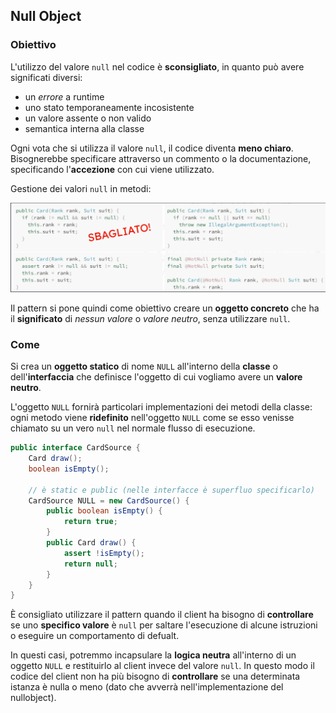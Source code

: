## Null Object

### Obiettivo

L'utilizzo del valore `null` nel codice è **sconsigliato**, in quanto può avere significati diversi:

- un _errore_ a runtime
- uno stato temporaneamente incosistente
- un valore assente o non valido
- semantica interna alla classe

Ogni vota che si utilizza il valore `null`, il codice diventa **meno chiaro**. Bisognerebbe specificare attraverso un commento o la documentazione, specificando l'**accezione** con cui viene utilizzato.

Gestione dei valori `null` in metodi:

![Controllo null](img/Null-1.png)

Il pattern si pone quindi come obiettivo creare un **oggetto concreto** che ha il **significato** di _nessun valore_ o _valore neutro_, senza utilizzare `null`.

### Come

Si crea un **oggetto statico** di nome `NULL` all'interno della **classe** o dell'**interfaccia** che definisce l'oggetto di cui vogliamo avere un **valore neutro**.

L'oggetto `NULL` fornirà particolari implementazioni dei metodi della classe: ogni metodo viene **ridefinito** nell'oggetto `NULL` come se esso venisse chiamato su un vero `null` nel normale flusso di esecuzione.

``` java
public interface CardSource {
	Card draw();
	boolean isEmpty();

	// è static e public (nelle interfacce è superfluo specificarlo)
	CardSource NULL = new CardSource() {
		public boolean isEmpty() {
			return true;
		}
		public Card draw() {
			assert !isEmpty();
			return null;
		}
	}
}
```

È consigliato utilizzare il pattern quando il client ha bisogno di **controllare** se uno **specifico valore** è `null` per saltare l'esecuzione di alcune istruzioni o eseguire un comportamento di defualt.

In questi casi, potremmo incapsulare la **logica neutra** all'interno di un oggetto `NULL` e restituirlo al client invece del valore `null`. In questo modo il codice del client non ha più bisogno di **controllare** se una determinata istanza è nulla o meno (dato che avverrà nell'implementazione del nullobject).
